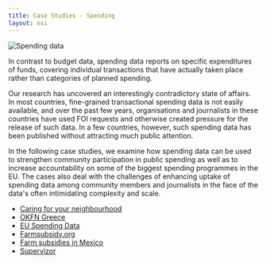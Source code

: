 ```yaml
---
title: Case Studies - Spending
layout: osi
---
```


![Spending data](http://i.imgur.com/eXUlwMe.png)

In contrast to budget data, spending data reports on specific expenditures of funds, covering individual transactions that have actually taken place rather than categories of planned spending.

Our research has uncovered an interestingly contradictory state of affairs. In most countries, fine-grained transactional spending data is not easily available, and over the past few years, organisations and journalists in these countries have used FOI requests and otherwise created pressure for the release of such data. In a few countries, however, such spending data has been published without attracting much public attention.

In the following case studies, we examine how spending data can be used to strengthen community participation in public spending as well as to increase accountability on some of the biggest spending programmes in the EU. The cases also deal with the challenges of enhancing uptake of spending data among community members and journalists in the face of the data's often intimidating complexity and scale.

* [Caring for your neighbourhood](./caring-for-my-neighbourhood/)
* [OKFN Greece](./okfn-greece/)
* [EU Spending Data](./eu-spending-data/)
* [Farmsubsidy.org](./farmsubsidy/)
* [Farm subsidies in Mexico](./farm-subsidies-mexico/)
* [Supervizor](./supervizor/)

